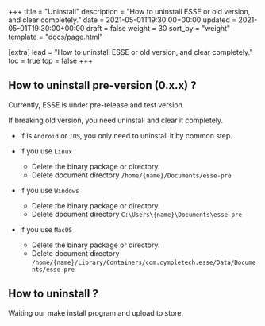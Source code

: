 +++
title = "Uninstall"
description = "How to uninstall ESSE or old version, and clear completely."
date = 2021-05-01T19:30:00+00:00
updated = 2021-05-01T19:30:00+00:00
draft = false
weight = 30
sort_by = "weight"
template = "docs/page.html"

[extra]
lead = "How to uninstall ESSE or old version, and clear completely."
toc = true
top = false
+++

## How to uninstall pre-version (0.x.x) ?
Currently, ESSE is under pre-release and test version.

If breaking old version, you need uninstall and clear it completely.

- If is `Android` or `IOS`, you only need to uninstall it by common step.

- If you use `Linux`
  - Delete the binary package or directory.
  - Delete document directory `/home/{name}/Documents/esse-pre`

- If you use `Windows`
  - Delete the binary package or directory.
  - Delete document directory `C:\Users\{name}\Documents\esse-pre`

- If you use `MacOS`
  - Delete the binary package or directory.
  - Delete document directory `/home/{name}/Library/Containers/com.cympletech.esse/Data/Documents/esse-pre`


## How to uninstall ?
Waiting our make install program and upload to store.
